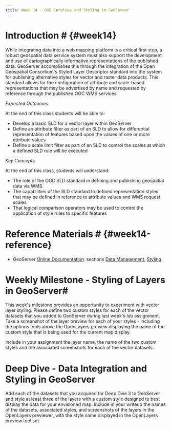 ```yaml
---
title: Week 14 - OGC Services and Styling in GeoServer
...
```


<!---------------------------------------------------------------------------->
<!-- Week 14 ----------------------------------------------------------------->
<!---------------------------------------------------------------------------->

# Introduction # {#week14}

While integrating data into a web mapping platform is a critical first step, a robust geospatial data service system must also support the development and use of cartographically informative representations of the published data. GeoServer accomplishes this through the integration of the Open Geospatial Consortium's Styled Layer Descriptor standard into the system for publishing alternative styles for vector and raster data products. This standard allows for the configuration of attribute and scale-based representations that may be advertised by name and requested by reference through the published OGC WMS services. 


*Expected Outcomes*

At the end of this class students will be able to:

* Develop a basic SLD for a vector layer within GeoServer
* Define an attribute filter as part of an SLD to allow for differential representation of features based upon the values of one or more attribute values
* Define a scale limit filter as part of an SLD to control the scales at which a defined SLD rule will be executed


*Key Concepts*

At the end of this class, students will understand:

* The role of the OGC SLD standard in defining and publishing geospatial data via WMS
* The capabilities of the SLD standard to defined representation styles that may be defined in reference to attribute values and WMS request scales
* That logical comparison operators may be used to control the application of style rules to specific features 


# Reference Materials # {#week14-reference}

* GeoServer [Online Documentation](http://docs.geoserver.org/stable/en/user/index.html): sections [Data Management](http://docs.geoserver.org/latest/en/user/data/index.html#data), [Styling](http://docs.geoserver.org/latest/en/user/styling/index.html#styling)


# Weekly Milestone - Styling of Layers in GeoServer#

This week's milestone provides an opportunity to experiment with vector layer styling. Please define two custom styles for each of the vector datasets that you added to GeoServer during last week's lab assignment. Take a screenshot of the layer preview for each of your styles - including the options tools above the OpenLayers preview displaying the name of the custom style that is being used for the current map display. 

Include in your assignment the layer name, the name of the two custom styles and the associated screenshots for each of the vector datasets. 



# Deep Dive - Data Integration and Styling in GeoServer #

Add each of the  datasets that you acquired for Deep Dive 3 to GeoServer and style at least three of the layers with a custom style designed to best display the data for your envisioned map. Include in your writeup the names of the datasets, associated styles, and screenshots of the layers in the OpenLayers previewer, with the style name displayed in the OpenLayers preview tool set. 
